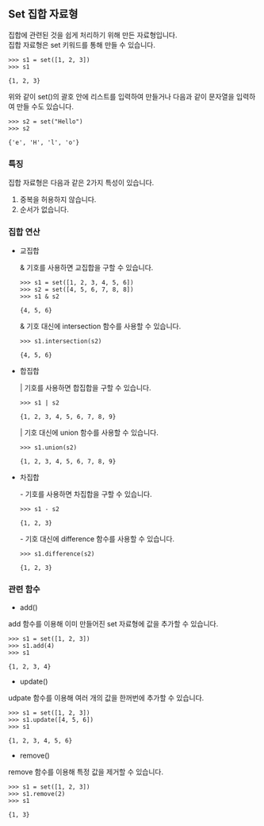 ## Set 집합 자료형
집합에 관련된 것을 쉽게 처리하기 위해 만든 자료형입니다. <br />
집합 자료형은 set 키워드를 통해 만들 수 있습니다.

```
>>> s1 = set([1, 2, 3])
>>> s1

{1, 2, 3}
```
위와 같이 set()의 괄호 안에 리스트를 입력하여 만들거나 다음과 같이 문자열을 입력하여 만들 수도 있습니다. <br />

```
>>> s2 = set("Hello")
>>> s2

{'e', 'H', 'l', 'o'}
```

### 특징
집합 자료형은 다음과 같은 2가지 특성이 있습니다.

1. 중복을 허용하지 않습니다.
2. 순서가 없습니다.

### 집합 연산

- 교집합 <br />

  & 기호를 사용하면 교집합을 구할 수 있습니다.

  ```
  >>> s1 = set([1, 2, 3, 4, 5, 6])
  >>> s2 = set([4, 5, 6, 7, 8, 8])
  >>> s1 & s2
  
  {4, 5, 6}
  ```
  & 기호 대신에 intersection 함수를 사용할 수 있습니다.
  ```
  >>> s1.intersection(s2)
  
  {4, 5, 6}
  ```

- 합집합 <br />

  | 기호를 사용하면 합집합을 구할 수 있습니다.

  ```
  >>> s1 | s2

  {1, 2, 3, 4, 5, 6, 7, 8, 9}
  ```
  | 기호 대신에 union 함수를 사용할 수 있습니다.
  ```
  >>> s1.union(s2)

  {1, 2, 3, 4, 5, 6, 7, 8, 9}
  ```

- 차집합 <br />

  \- 기호를 사용하면 차집합을 구할 수 있습니다.

  ```
  >>> s1 - s2
  
  {1, 2, 3}
  ```

  \- 기호 대신에 difference 함수를 사용할 수 있습니다.
  
  ```
  >>> s1.difference(s2)
  
  {1, 2, 3}
  ```

### 관련 함수
- add() <br />

add 함수를 이용해 이미 만들어진 set 자료형에 값을 추가할 수 있습니다.
```
>>> s1 = set([1, 2, 3])
>>> s1.add(4)
>>> s1

{1, 2, 3, 4}
```

- update() <br />

udpate 함수를 이용해 여러 개의 값을 한꺼번에 추가할 수 있습니다.
```
>>> s1 = set([1, 2, 3])
>>> s1.update([4, 5, 6])
>>> s1

{1, 2, 3, 4, 5, 6}
```

- remove() <br />

remove 함수를 이용해 특정 값을 제거할 수 있습니다.
```
>>> s1 = set([1, 2, 3])
>>> s1.remove(2)
>>> s1

{1, 3}
```

